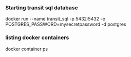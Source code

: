 
### Starting transit sql database

docker run --name transit_sql -p 5432:5432 -e POSTGRES_PASSWORD=mysecretpassword -d postgres


### listing docker containers
docker container ps